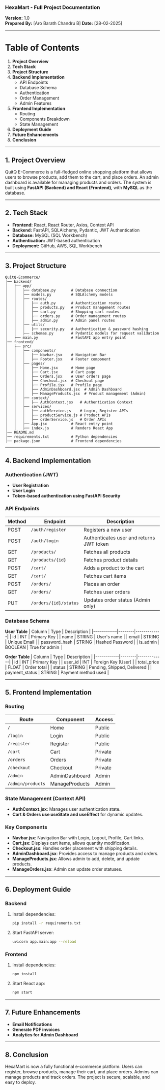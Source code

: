 ### **HexaMart - Full Project Documentation**  
**Version:** 1.0  
**Prepared By:** [Aro Barath Chandru B] 
**Date:** [28-02-2025]  

---

# **Table of Contents**
1. **Project Overview**
2. **Tech Stack**
3. **Project Structure**
4. **Backend Implementation**
   - API Endpoints
   - Database Schema
   - Authentication
   - Order Management
   - Admin Features
5. **Frontend Implementation**
   - Routing
   - Components Breakdown
   - State Management
6. **Deployment Guide**
7. **Future Enhancements**
8. **Conclusion**

---

## **1. Project Overview**
QuitQ E-Commerce is a full-fledged online shopping platform that allows users to browse products, add them to the cart, and place orders. An admin dashboard is available for managing products and orders. The system is built using **FastAPI (Backend) and React (Frontend)**, with **MySQL** as the database.

---

## **2. Tech Stack**
- **Frontend:** React, React Router, Axios, Context API
- **Backend:** FastAPI, SQLAlchemy, Pydantic, JWT Authentication
- **Database:** MySQL (SQL Workbench)
- **Authentication:** JWT-based authentication
- **Deployment:** GitHub, AWS, SQL Workbench

---

## **3. Project Structure**
```
QuitQ-Ecommerce/
│── backend/
│   ├── app/
│   │   ├── database.py       # Database connection
│   │   ├── models.py         # SQLAlchemy models
│   │   ├── routes/
│   │   │   ├── auth.py       # Authentication routes
│   │   │   ├── products.py   # Product management routes
│   │   │   ├── cart.py       # Shopping cart routes
│   │   │   ├── orders.py     # Order management routes
│   │   │   ├── admin.py      # Admin panel routes
│   │   ├── utils/
│   │   │   ├── security.py   # Authentication & password hashing
│   │   ├── schemas.py        # Pydantic models for request validation
│   ├── main.py               # FastAPI app entry point
│── frontend/
│   ├── src/
│   │   ├── components/
│   │   │   ├── Navbar.jsx    # Navigation Bar
│   │   │   ├── Footer.jsx    # Footer component
│   │   ├── pages/
│   │   │   ├── Home.jsx      # Home page
│   │   │   ├── Cart.jsx      # Cart page
│   │   │   ├── Orders.jsx    # User orders page
│   │   │   ├── Checkout.jsx  # Checkout page
│   │   │   ├── Profile.jsx   # Profile page
│   │   │   ├── AdminDashboard.jsx  # Admin Dashboard
│   │   │   ├── ManageProducts.jsx  # Product management (Admin)
│   │   ├── context/
│   │   │   ├── AuthContext.jsx   # Authentication Context
│   │   ├── services/
│   │   │   ├── authService.js    # Login, Register APIs
│   │   │   ├── productService.js # Product APIs
│   │   │   ├── orderService.js   # Order APIs
│   │   ├── App.jsx           # React entry point
│   │   ├── index.js          # Renders React App
│── README.md
│── requirements.txt          # Python dependencies
│── package.json              # Frontend dependencies
```

---

## **4. Backend Implementation**
### **Authentication (JWT)**
- **User Registration**
- **User Login**
- **Token-based authentication using FastAPI Security**

### **API Endpoints**
| Method | Endpoint            | Description |
|--------|---------------------|-------------|
| POST   | `/auth/register`    | Registers a new user |
| POST   | `/auth/login`       | Authenticates user and returns JWT token |
| GET    | `/products/`        | Fetches all products |
| GET    | `/products/{id}`    | Fetches product details |
| POST   | `/cart/`            | Adds a product to the cart |
| GET    | `/cart/`            | Fetches cart items |
| POST   | `/orders/`          | Places an order |
| GET    | `/orders/`          | Fetches user orders |
| PUT    | `/orders/{id}/status` | Updates order status (Admin only) |

### **Database Schema**
**User Table**
| Column      | Type    | Description |
|------------|--------|-------------|
| id         | INT    | Primary Key |
| name       | STRING | User's name |
| email      | STRING | Unique Email |
| password_hash | STRING | Hashed Password |
| is_admin   | BOOLEAN | True for admin |

**Order Table**
| Column      | Type    | Description |
|------------|--------|-------------|
| id         | INT    | Primary Key |
| user_id    | INT    | Foreign Key (User) |
| total_price | FLOAT  | Order total |
| status     | STRING | Pending, Shipped, Delivered |
| payment_status | STRING | Payment method used |

---

## **5. Frontend Implementation**
### **Routing**
| Route           | Component         | Access |
|----------------|------------------|--------|
| `/`            | Home              | Public |
| `/login`       | Login             | Public |
| `/register`    | Register          | Public |
| `/cart`        | Cart              | Private |
| `/orders`      | Orders            | Private |
| `/checkout`    | Checkout          | Private |
| `/admin`       | AdminDashboard    | Admin |
| `/admin/products` | ManageProducts | Admin |

### **State Management (Context API)**
- **AuthContext.jsx**: Manages user authentication state.
- **Cart & Orders use useState and useEffect** for dynamic updates.

### **Key Components**
- **Navbar.jsx**: Navigation Bar with Login, Logout, Profile, Cart links.
- **Cart.jsx**: Displays cart items, allows quantity modification.
- **Checkout.jsx**: Handles order placement with shipping details.
- **AdminDashboard.jsx**: Provides access to manage products and orders.
- **ManageProducts.jsx**: Allows admin to add, delete, and update products.
- **ManageOrders.jsx**: Admin can update order statuses.

---

## **6. Deployment Guide**
### **Backend**
1. Install dependencies:
   ```bash
   pip install -r requirements.txt
   ```
2. Start FastAPI server:
   ```bash
   uvicorn app.main:app --reload
   ```

### **Frontend**
1. Install dependencies:
   ```bash
   npm install
   ```
2. Start React app:
   ```bash
   npm start
   ```

---

## **7. Future Enhancements**
- **Email Notifications**
- **Generate PDF invoices**
- **Analytics for Admin Dashboard**

---

## **8. Conclusion**
HexaMart is now a fully functional e-commerce platform. Users can register, browse products, manage their cart, and place orders. Admins can manage products and track orders. The project is secure, scalable, and easy to deploy.
